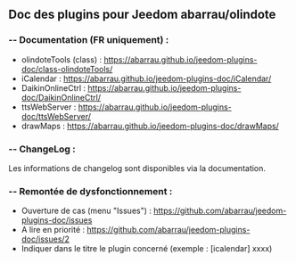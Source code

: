 ## Doc des plugins pour Jeedom abarrau/olindote

### -- Documentation (FR uniquement) : 
* olindoteTools (class) : https://abarrau.github.io/jeedom-plugins-doc/class-olindoteTools/
* iCalendar : https://abarrau.github.io/jeedom-plugins-doc/iCalendar/
* DaikinOnlineCtrl : https://abarrau.github.io/jeedom-plugins-doc/DaikinOnlineCtrl/
* ttsWebServer : https://abarrau.github.io/jeedom-plugins-doc/ttsWebServer/
* drawMaps : https://abarrau.github.io/jeedom-plugins-doc/drawMaps/

### -- ChangeLog : 
Les informations de changelog sont disponibles via la documentation.

### -- Remontée de dysfonctionnement : 
* Ouverture de cas (menu "Issues") : https://github.com/abarrau/jeedom-plugins-doc/issues
* A lire en priorité : https://github.com/abarrau/jeedom-plugins-doc/issues/2
* Indiquer dans le titre le plugin concerné (exemple : [icalendar] xxxx) 
